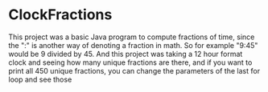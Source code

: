 # ClockFractions
This project was a basic Java program to compute fractions of time, since the ":" is another way of denoting a fraction in math.
So for example "9:45" would be 9 divided by 45. And this project was taking a 12 hour format clock and seeing how many unique 
fractions are there, and if you want to print all 450 unique fractions, you can change the parameters of the last for loop and see those 

